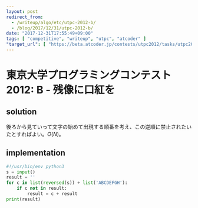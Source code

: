 ```yaml
---
layout: post
redirect_from:
  - /writeup/algo/etc/utpc-2012-b/
  - /blog/2017/12/31/utpc-2012-b/
date: "2017-12-31T17:55:49+09:00"
tags: [ "competitive", "writeup", "utpc", "atcoder" ]
"target_url": [ "https://beta.atcoder.jp/contests/utpc2012/tasks/utpc2012_02" ]
---
```


# 東京大学プログラミングコンテスト2012: B - 残像に口紅を

## solution

後ろから見ていって文字の始めて出現する順番を考え、この逆順に禁止されたいたとすればよい。$O(N)$。

## implementation

``` python
#!/usr/bin/env python3
s = input()
result = ''
for c in list(reversed(s)) + list('ABCDEFGH'):
    if c not in result:
        result = c + result
print(result)
```
